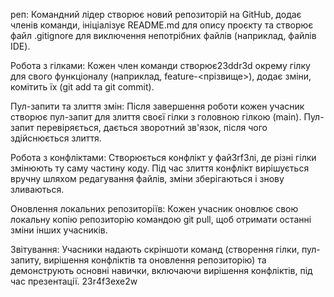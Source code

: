  реп: Командний лідер створює новий репозиторій на GitHub, додає членів команди, ініціалізує README.md для опису проєкту та створює файл .gitignore для виключення непотрібних файлів (наприклад, файлів IDE).

Робота з гілками: Кожен член команди створює23ddr3d окрему гілку для свого функціоналу (наприклад, feature-<прізвище>), додає зміни, комітить їх (git add та git commit).

Пул-запити та злиття змін: Після завершення роботи кожен учасник створює пул-запит для злиття своєї гілки з головною гілкою (main). Пул-запит перевіряється, дається зворотний зв'язок, після чого здійснюється злиття.

Робота з конфліктами: Створюється конфлікт у фай3rf3лі, де різні гілки змінюють ту саму частину коду. Під час злиття конфлікт вирішується вручну шляхом редагування файлів, зміни зберігаються і знову зливаються.

Оновлення локальних репозиторіїв: Кожен учасник оновлює свою локальну копію репозиторію командою git pull, щоб отримати останні зміни інших учасників.

Звітування: Учасники надають скріншоти команд (створення гілки, пул-запиту, вирішення конфліктів та оновлення репозиторію) та демонструють основні навички, включаючи вирішення конфліктів, під час презентації.
23r4f3exe2w
